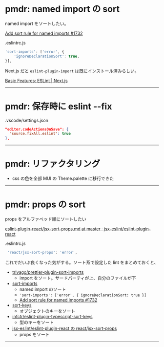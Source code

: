 # pmdr: named import の sort

named import をソートしたい。

[Add sort rule for named imports \#1732](https://github.com/import-js/eslint-plugin-import/issues/1732)

.eslintrc.js

```js
'sort-imports': ['error', {
    'ignoreDeclarationSort': true,
}],
```

Next.js だと `eslint-plugin-import` は既にインストール済みらしい。

[Basic Features: ESLint \| Next\.js](https://nextjs.org/docs/basic-features/eslint#recommended-plugin-ruleset)

---

# pmdr: 保存時に eslint --fix

.vscode/settings.json

```json
"editor.codeActionsOnSave": {
  "source.fixAll.eslint": true
},
```

---

# pmdr: リファクタリング

- css の色を全部 MUI の Theme.palette に移行できた

---

# pmdr: props の sort

props をアルファベッド順にソートしたい

[eslint\-plugin\-react/jsx\-sort\-props\.md at master · jsx\-eslint/eslint\-plugin\-react](https://github.com/jsx-eslint/eslint-plugin-react/blob/master/docs/rules/jsx-sort-props.md)

.eslintrc.js

```js
 'react/jsx-sort-props': 'error',
```

これでだいぶ良くなった気がする。ソート系で設定した lint をまとめておくと、

- [trivago/prettier\-plugin\-sort\-imports](https://github.com/trivago/prettier-plugin-sort-imports)
  - import をソート。サードパーティが上、自分のファイルが下
- [sort-imports](https://eslint.org/docs/latest/rules/sort-imports)
  - named import のソート
  - `'sort-imports': ['error', { ignoreDeclarationSort: true }]`
  - [Add sort rule for named imports \#1732](https://github.com/import-js/eslint-plugin-import/issues/1732)
- [sort\-keys](https://eslint.org/docs/latest/rules/sort-keys)
  - オブジェクトのキーをソート
- [infctr/eslint\-plugin\-typescript\-sort\-keys](https://github.com/infctr/eslint-plugin-typescript-sort-keys)
  - 型のキーをソート
- [jsx-eslint/eslint-plugin-react の react/jsx-sort-props](https://github.com/jsx-eslint/eslint-plugin-react/blob/master/docs/rules/jsx-sort-props.md)
  - props をソート

---
